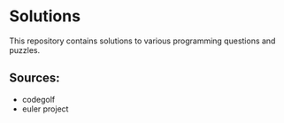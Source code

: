 # Solutions
This repository contains solutions to various programming questions and puzzles.

## Sources:
- codegolf
- euler project
